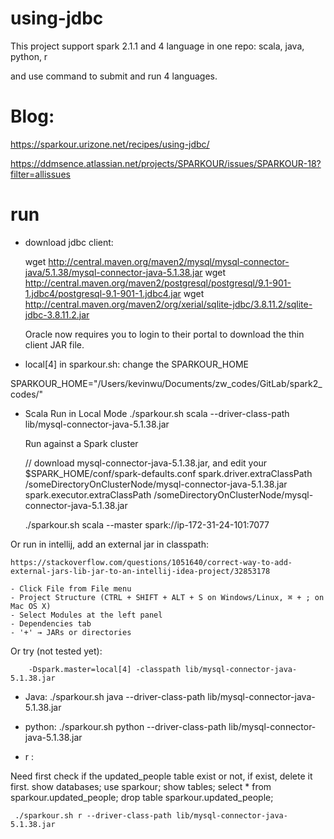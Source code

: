 
# using-jdbc

This project support spark 2.1.1 and 4 language in one repo: scala, java, python, r 

and use command to submit and run 4 languages. 

# Blog: 
https://sparkour.urizone.net/recipes/using-jdbc/

https://ddmsence.atlassian.net/projects/SPARKOUR/issues/SPARKOUR-18?filter=allissues

# run 

- download jdbc client:
  
  wget http://central.maven.org/maven2/mysql/mysql-connector-java/5.1.38/mysql-connector-java-5.1.38.jar
  wget http://central.maven.org/maven2/postgresql/postgresql/9.1-901-1.jdbc4/postgresql-9.1-901-1.jdbc4.jar
  wget http://central.maven.org/maven2/org/xerial/sqlite-jdbc/3.8.11.2/sqlite-jdbc-3.8.11.2.jar
  
  Oracle now requires you to login to their portal to download the thin client JAR file.

- local[4] 
in sparkour.sh: change the SPARKOUR_HOME
    
SPARKOUR_HOME="/Users/kevinwu/Documents/zw_codes/GitLab/spark2_codes/"

- Scala
    Run in Local Mode
    ./sparkour.sh scala --driver-class-path lib/mysql-connector-java-5.1.38.jar
     
    Run against a Spark cluster
    
    // download mysql-connector-java-5.1.38.jar, and edit your $SPARK_HOME/conf/spark-defaults.conf
    spark.driver.extraClassPath /someDirectoryOnClusterNode/mysql-connector-java-5.1.38.jar
    spark.executor.extraClassPath /someDirectoryOnClusterNode/mysql-connector-java-5.1.38.jar    
    
    ./sparkour.sh scala --master spark://ip-172-31-24-101:7077
    
Or run in intellij, add an external jar in classpath:
```
https://stackoverflow.com/questions/1051640/correct-way-to-add-external-jars-lib-jar-to-an-intellij-idea-project/32853178

- Click File from File menu
- Project Structure (CTRL + SHIFT + ALT + S on Windows/Linux, ⌘ + ; on Mac OS X)
- Select Modules at the left panel
- Dependencies tab
- '+' → JARs or directories
```    

Or try (not tested yet): 
        
        -Dspark.master=local[4] -classpath lib/mysql-connector-java-5.1.38.jar
     
- Java: 
     ./sparkour.sh java --driver-class-path lib/mysql-connector-java-5.1.38.jar

- python: 
     ./sparkour.sh python --driver-class-path lib/mysql-connector-java-5.1.38.jar 
     
- r : 

Need first check if the updated_people table exist or not, if exist, delete it first. 
    show databases;
    use sparkour;
    show tables;
    select * from sparkour.updated_people;
    drop table sparkour.updated_people;

     ./sparkour.sh r --driver-class-path lib/mysql-connector-java-5.1.38.jar    